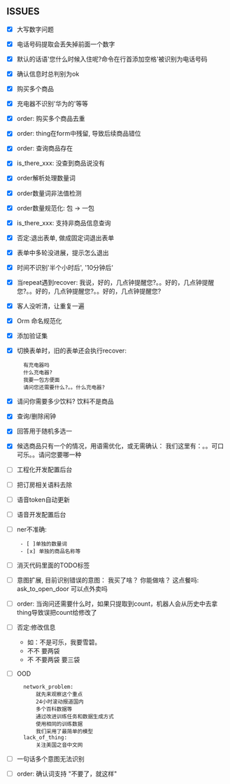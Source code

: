 

## ISSUES

- [x] 大写数字问题
- [x] 电话号码提取会丢失掉前面一个数字
- [x] 默认的话语'您什么时候入住呢?命令在行首添加空格'被识别为电话号码
- [x] 确认信息时总判别为ok

- [x] 购买多个商品
- [x] 充电器不识别'华为的'等等
- [x] order: 购买多个商品去重
- [x] order: thing在form中残留, 导致后续商品错位
- [x] order: 查询商品存在
- [x] is_there_xxx: 没查到商品说没有
- [x] order解析处理数量词
- [x] order数量词非法值检测
- [x] order数量规范化: 包 -> 一包
- [x] is_there_xxx: 支持非商品信息查询
- [x] 否定:退出表单, 做成固定词退出表单
- [x] 表单中多轮没进展，提示怎么退出

- [x] 时间不识别'半个小时后', '10分钟后'
- [x] 当repeat遇到recover: 我说，好的，几点钟提醒您?。。好的，几点钟提醒您?。。好的，几点钟提醒您?。。好的，几点钟提醒您?

- [x] 客人没听清，让重复一遍
- [x] Orm 命名规范化

- [x] 添加验证集

- [x] 切换表单时，旧的表单还会执行recover:

        有充电器吗
        什么充电器?
        我要一包方便面
        请问您还需要什么?。。什么充电器?
- [x] 请问你需要多少饮料? 饮料不是商品
- [x] 查询/删除闹钟

- [x] 回答用于随机多选一
- [x] 候选商品只有一个的情况，用语需优化，或无需确认： 我们这里有：。。可口可乐。。请问您要哪一种

- [ ] 工程化开发配置后台
- [ ] 把订房相关语料去除

- [ ] 语音token自动更新
- [ ] 语音开发配置后台

- [ ] ner不准确:

       - [ ]单独的数量词
       - [x] 单独的商品名称等
        
- [ ] 消灭代码里面的TODO标签
- [ ] 意图扩展, 目前识别错误的意图：
        我买了啥？
        你能做啥？
        这点餐吗: ask_to_open_door
        可以点外卖吗
- [ ] order: 当询问还需要什么时，如果只提取到count，机器人会从历史中去拿thing导致误把count给修改了
- [ ] 否定:修改信息
    - 如：不是可乐，我要雪碧。
    - 不不 要两袋
    - 不 不要两袋 要三袋
- [ ] OOD

        network_problem:
            就先来观察这个重点
            24小时滚动报道国内
            多个百科数据等
            通过改进训练任务和数据生成方式
            使用相同的训练数据
            我们采用了最简单的模型
        lack_of_thing:
            关注美国之音中文网 
        
    
- [ ] 一句话多个意图无法识别

- [ ] order: 确认词支持 "不要了，就这样"
